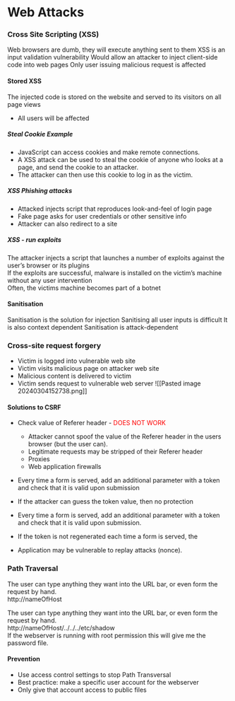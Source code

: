 # Web Attacks

### Cross Site Scripting (XSS)
Web browsers are dumb, they will execute anything sent to them
XSS is an input validation vulnerability
Would allow an attacker to inject client-side code into web pages
Only user issuing malicious request is affected

#### Stored XSS
The injected code is stored on the website and served to its visitors on all page views
- All users will be affected

##### Steal Cookie Example
- JavaScript can access cookies and make remote connections.  
- A XSS attack can be used to steal the cookie of anyone who looks at a page, and send the cookie to an attacker.  
- The attacker can then use this cookie to log in as the victim.

##### XSS Phishing attacks
- Attacked injects script that reproduces look-and-feel of login page
- Fake page asks for user credentials or other sensitive info
- Attacker can also redirect to a site

##### XSS - run exploits
The attacker injects a script that launches a number of exploits against the user’s browser or its plugins  
If the exploits are successful, malware is installed on the victim’s machine without any user intervention  
Often, the victims machine becomes part of a botnet

#### Sanitisation
Sanitisation is the solution for injection
Sanitising all user inputs is difficult
It is also context dependent
Sanitisation is attack-dependent

### Cross-site request forgery
- Victim is logged into vulnerable web site
- Victim visits malicious page on attacker web site
- Malicious content is delivered to victim
- Victim sends request to vulnerable web server
![[Pasted image 20240304152738.png]]

#### Solutions to CSRF
- Check value of Referer header - <span style="color:#ff0000">DOES NOT WORK</span>
	- Attacker cannot spoof the value of the Referer header in the users browser (but the user can).  
	- Legitimate requests may be stripped of their Referer header  
	- Proxies  
	- Web application firewalls

- Every time a form is served, add an additional parameter with a token and check that it is valid upon  submission  
- If the attacker can guess the token value, then no protection

- Every time a form is served, add an additional parameter with a token and check that it is valid upon  submission.  
- If the token is not regenerated each time a form is served, the  
- Application may be vulnerable to replay attacks (nonce).

### Path Traversal
The user can type anything they want into the URL bar, or even form the request by hand.  
http://nameOfHost

The user can type anything they want into the URL bar, or even form the request by hand.  
http://nameOfHost/../../../etc/shadow  
If the webserver is running with root permission this will give me the password file.

#### Prevention
- Use access control settings to stop Path Transversal  
- Best practice: make a specific user account for the webserver  
- Only give that account access to public files


